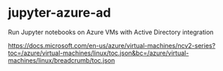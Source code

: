 # jupyter-azure-ad
Run Jupyter notebooks on Azure VMs with Active Directory integration


https://docs.microsoft.com/en-us/azure/virtual-machines/ncv2-series?toc=/azure/virtual-machines/linux/toc.json&bc=/azure/virtual-machines/linux/breadcrumb/toc.json